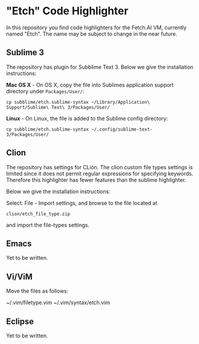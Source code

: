 "Etch" Code Highlighter
=======================
In this repository you find code highlighters for the Fetch.AI VM, currently named 
"Etch". The name may be subject to change in the near future.

Sublime 3
---------
The repository has plugin for Subblime Text 3. Below we give the installation instructions:


**Mac OS X** - On OS X, copy the file into Sublimes application support directory under `Packages/User/`:

```
cp subblime/etch.sublime-syntax ~/Library/Application\ Support/Sublime\ Text\ 3/Packages/User/
```

**Linux** - On Linux, the file is added to the Sublime config directory:

```
cp subblime/etch.sublime-syntax ~/.config/sublime-text-3/Packages/User/
```

Clion
---------
The repository has settings for CLion. The clion custom file types settings is limited since it does not 
permit regular expressions for specifying keywords. Therefore this highlighter has fewer features than
the sublime highlighter.

Below we give the installation instructions:

Select: File - Import settings, and browse to the file located at

```
clion/etch_file_type.zip

```
and import the file-types settings.


Emacs
-----
Yet to be written.

Vi/ViM
------
Move the files as follows:

~/.vim/filetype.vim
~/.vim/syntax/etch.vim

Eclipse
-------
Yet to be written.

